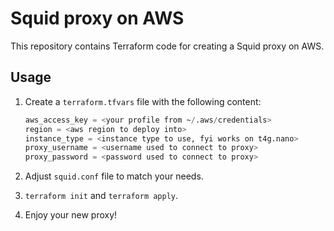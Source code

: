 # Squid proxy on AWS

This repository contains Terraform code for creating a Squid proxy on AWS.

## Usage

1. Create a `terraform.tfvars` file with the following content:

    ```terraform
    aws_access_key = <your profile from ~/.aws/credentials>
    region = <aws region to deploy into>
    instance_type = <instance type to use, fyi works on t4g.nano>
    proxy_username = <username used to connect to proxy>
    proxy_password = <password used to connect to proxy>
    ```
2. Adjust `squid.conf` file to match your needs.
3. `terraform init` and `terraform apply`.
4. Enjoy your new proxy!

